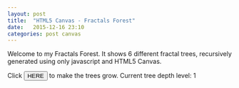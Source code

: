 ```yaml
---
layout: post
title:  "HTML5 Canvas - Fractals Forest"
date:   2015-12-16 23:10
categories: post canvas
---
```

<p>Welcome to my Fractals Forest. It shows 6 different fractal trees, recursively generated using only javascript and HTML5 Canvas.</p>

<p>Click <button type="button" class="fractalTreeButton">HERE</button> to make the trees grow. Current tree depth level: <span class="treeDepthLevel">1</span></p>

<script src="/js/libs/canvasElements.js"></script>
<script src="/js/canvasExperiments/fractalForest.js"></script>
